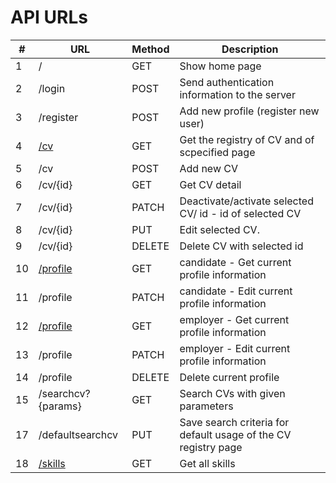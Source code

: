 # API URLs

| #   | URL                                                                                              | Method | Description                                                    |
| --- | ------------------------------------------------------------------------------------------------ | ------ | -------------------------------------------------------------- |
| 1   | /                                                                                                | GET    | Show home page                                                 |
| 2   | /login                                                                                           | POST   | Send authentication information to the server                  |
| 3   | /register                                                                                        | POST   | Add new profile (register new user)                            |
| 4   | [/cv](https://github.com/EvgenySerg/CVBank2018/blob/master/docs/api/cv_candidate_GET.md)         | GET    | Get the registry of CV and of scpecified page                  |
| 5   | /cv                                                                                              | POST   | Add new CV                                                     |
| 6   | /cv/{id}                                                                                         | GET    | Get CV detail                                                  |
| 7   | /cv/{id}                                                                                         | PATCH  | Deactivate/activate selected CV/ id - id of selected CV        |
| 8   | /cv/{id}                                                                                         | PUT    | Edit selected CV.                                              |
| 9   | /cv/{id}                                                                                         | DELETE | Delete CV with selected id                                     |
| 10  | [/profile](https://github.com/EvgenySerg/CVBank2018/blob/master/docs/api/profie_canidate_GET.md) | GET    | candidate - Get current profile information                    |
| 11  | /profile                                                                                         | PATCH  | candidate - Edit current profile information                   |
| 12  | [/profile](https://github.com/EvgenySerg/CVBank2018/blob/master/docs/api/profile_employer_GET.md)                                                                                         | GET    | employer - Get current profile information                     |
| 13  | /profile                                                                                         | PATCH  | employer - Edit current profile information                    |
| 14  | /profile                                                                                         | DELETE | Delete current profile                                         |
| 15  | /searchcv?{params}                                                                               | GET    | Search CVs with given parameters                               |
| 17  | /defaultsearchcv                                                                                 | PUT    | Save search criteria for default usage of the CV registry page |
| 18  | [/skills](https://github.com/EvgenySerg/CVBank2018/blob/master/docs/api/skills_GET.md)                                                                                          | GET    | Get all skills                                                 |